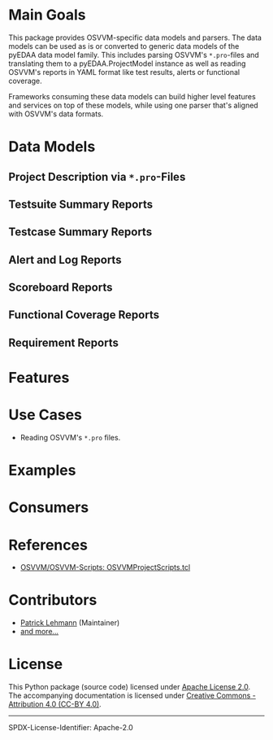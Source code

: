 # Main Goals

This package provides OSVVM-specific data models and parsers. The data models can be used as is or converted to generic
data models of the pyEDAA data model family. This includes parsing OSVVM's ``*.pro``-files and translating them to a
pyEDAA.ProjectModel instance as well as reading OSVVM's reports in YAML format like test results, alerts or functional
coverage.

Frameworks consuming these data models can build higher level features and services on top of these models, while
using one parser that's aligned with OSVVM's data formats.

# Data Models

## Project Description via ``*.pro``-Files


## Testsuite Summary Reports


## Testcase Summary Reports


## Alert and Log Reports


## Scoreboard Reports


## Functional Coverage Reports


## Requirement Reports




# Features



# Use Cases

* Reading OSVVM's `*.pro` files.

# Examples



# Consumers


# References

* [OSVVM/OSVVM-Scripts: OSVVMProjectScripts.tcl](https://GitHub.com/OSVVM/OSVVM-Scripts/blob/master/OSVVMProjectScripts.tcl)


# Contributors

* [Patrick Lehmann](https://GitHub.com/Paebbels) (Maintainer)
* [and more...](https://GitHub.com/edaa-org/pyEDAA.OSVVM/graphs/contributors)

# License

This Python package (source code) licensed under [Apache License 2.0](LICENSE.md).  
The accompanying documentation is licensed under [Creative Commons - Attribution 4.0 (CC-BY 4.0)](doc/Doc-License.rst).

-------------------------
SPDX-License-Identifier: Apache-2.0
